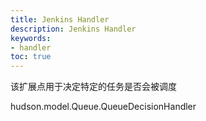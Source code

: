 ```yaml
---
title: Jenkins Handler
description: Jenkins Handler
keywords:
- handler
toc: true
---
```


该扩展点用于决定特定的任务是否会被调度

hudson.model.Queue.QueueDecisionHandler